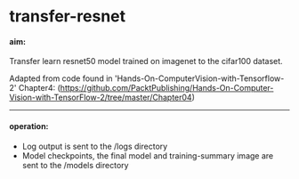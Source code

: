# transfer-resnet

#### aim:
Transfer learn resnet50 model trained on imagenet to the cifar100 dataset.

Adapted from code found in 'Hands-On-ComputerVision-with-Tensorflow-2' Chapter4: (https://github.com/PacktPublishing/Hands-On-Computer-Vision-with-TensorFlow-2/tree/master/Chapter04)

* * *
#### operation:
* Log output is sent to the /logs directory
* Model checkpoints, the final model and training-summary image are sent to the /models directory

